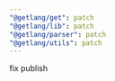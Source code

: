 ```yaml
---
"@getlang/get": patch
"@getlang/lib": patch
"@getlang/parser": patch
"@getlang/utils": patch
---
```


fix publish
